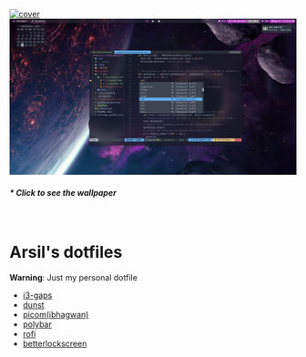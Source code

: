 [![cover](./images/screenshot.png)](./wallpaper/Wallpaper-015.jpg)
[![cover2](./images/screenshot1.png)](./wallpaper/Wallpaper-019.jpg)

##### \* Click to see the wallpaper

<BR>

# Arsil's dotfiles

**Warning**: Just my personal dotfile

- [i3-gaps](https://github.com/Airblader/i3)
- [dunst](https://github.com/dunst-project/dunst)
- [picom(ibhagwan)](https://github.com/ibhagwan/picom)
- [polybar](https://github.com/polybar/polybar)
- [rofi](https://github.com/davatorium/rofi)
- [betterlockscreen](https://github.com/betterlockscreen/betterlockscreen)

